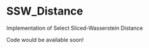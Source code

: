 # SSW_Distance
Implementation of Select Sliced-Wasserstein Distance

Code would be available soon! 
